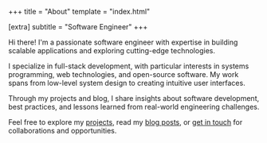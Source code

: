 +++
title = "About"
template = "index.html"

[extra]
subtitle = "Software Engineer"
+++

Hi there! I'm a passionate software engineer with expertise in building scalable applications and exploring cutting-edge technologies.

I specialize in full-stack development, with particular interests in systems programming, web technologies, and open-source software. My work spans from low-level system design to creating intuitive user interfaces.

Through my projects and blog, I share insights about software development, best practices, and lessons learned from real-world engineering challenges.

Feel free to explore my [projects](/projects), read my [blog posts](/blog), or [get in touch](/contact) for collaborations and opportunities.
